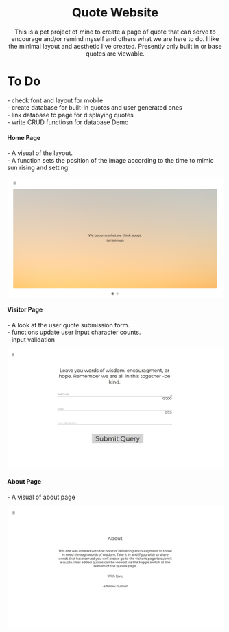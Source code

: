 <h1 align="center">Quote Website</h1>

<p align="center">
This is a pet project of mine to create a page of quote that can serve to encourage and/or remind myself and others what we are here to do. I like the minimal layout and aesthetic I've created. Presently only built in or base quotes are viewable.
</p>

# To Do
<p>- check font and layout for mobile
<br>- create database for built-in quotes and user generated ones
<br>- link database to page for displaying quotes
<br>- write CRUD functiosn for database
</p?
 
## Demo
####  Home Page
<p>- A visual of the layout.
<br>- A function sets the position of the image according to the time to mimic sun rising and setting</p>
<p align="center">
  <img width="800" align="center" src="https://github.com/yahirRendon/quote-website/blob/main/img/quote-website-index.jpg" alt="home page"/>
</p>

####  Visitor Page
<p>- A look at the user quote submission form. 
<br>- functions update user input character counts.
<br>- input validation</p>
<p align="center">
  <img width="800" align="center" src="https://github.com/yahirRendon/quote-website/blob/main/img/quote-website-vistors.jpg" alt="vistor page"/>
</p>

####  About Page
<p>- A visual of about page</p>
<p align="center">
  <img width="800" align="center" src="https://github.com/yahirRendon/quote-website/blob/main/img/quote-website-about.jpg" alt="about page"/>
</p>
